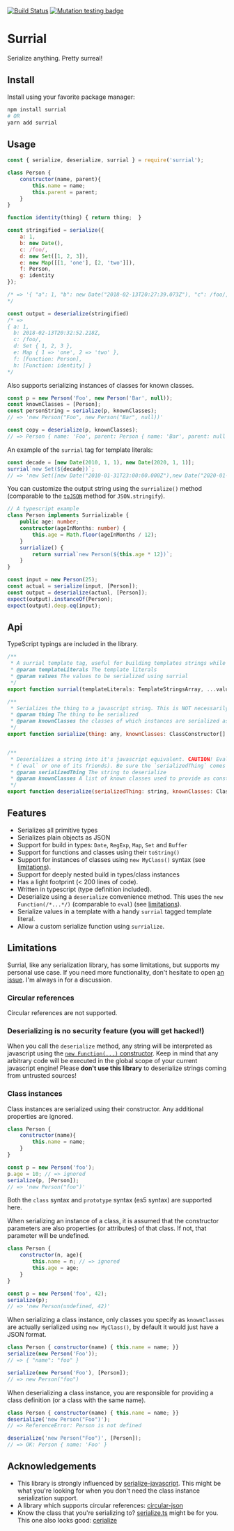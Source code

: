 [![Build Status](https://travis-ci.org/nicojs/node-surrial.svg?branch=master)](https://travis-ci.org/nicojs/node-surrial)
[![Mutation testing badge](https://badge.stryker-mutator.io/github.com/nicojs/node-surrial/master)](https://stryker-mutator.github.io) 

# Surrial 

Serialize anything. Pretty surreal! 

## Install

Install using your favorite package manager:

```bash
npm install surrial
# OR
yarn add surrial
```

## Usage

```javascript
const { serialize, deserialize, surrial } = require('surrial');

class Person {
    constructor(name, parent){
        this.name = name;
        this.parent = parent;
    }
}

function identity(thing) { return thing;  }

const stringified = serialize({
    a: 1,
    b: new Date(),
    c: /foo/,
    d: new Set([1, 2, 3]),
    e: new Map([[1, 'one'], [2, 'two']]),
    f: Person,
    g: identity
});

/* => '{ "a": 1, "b": new Date("2018-02-13T20:27:39.073Z"), "c": /foo/, "d": new Set([1, 2, 3]), "e": new Map([[1, "one"], [2, "two"]]), "f": class Person { constructor(name, parent) { this.name = name; this.parent = parent; } }, "g": function identity(thing) { return thing;  } }'      
*/

const output = deserialize(stringified)
/* =>
{ a: 1,
  b: 2018-02-13T20:32:52.218Z,
  c: /foo/,
  d: Set { 1, 2, 3 },
  e: Map { 1 => 'one', 2 => 'two' },
  f: [Function: Person],
  h: [Function: identity] } 
*/
```

Also supports serializing instances of classes for known classes.

```javascript
const p = new Person('Foo', new Person('Bar', null));
const knownClasses = [Person];
const personString = serialize(p, knownClasses);
// => 'new Person("Foo", new Person("Bar", null))'

const copy = deserialize(p, knownClasses);
// => Person { name: 'Foo', parent: Person { name: 'Bar', parent: null } }
```
An example of the `surrial` tag for template literals:

```js
const decade = [new Date(2010, 1, 1), new Date(2020, 1, 1)];
surrial`new Set(${decade})`;
// => 'new Set([new Date("2010-01-31T23:00:00.000Z"),new Date("2020-01-31T23:00:00.000Z")])'
```

You can customize the output string using the `surrialize()` method (comparable to the [`toJSON`](https://developer.mozilla.org/en-US/docs/Web/JavaScript/Reference/Global_Objects/JSON/stringify#toJSON_behavior) method for `JSON.stringify`). 

```ts
// A typescript example
class Person implements Surrializable {
    public age: number;
    constructor(ageInMonths: number) {
        this.age = Math.floor(ageInMonths / 12);
    }
    surrialize() {
        return surrial`new Person(${this.age * 12})`;
    }
}

const input = new Person(25);
const actual = serialize(input, [Person]);
const output = deserialize(actual, [Person]);
expect(output).instanceOf(Person);
expect(output).deep.eq(input);
```

## Api

TypeScript typings are included in the library.

```javascript
/**
 * A surrial template tag, useful for building templates strings while enforcing the values to be serialized using surrial.
 * @param templateLiterals The template literals
 * @param values The values to be serialized using surrial
 */
export function surrial(templateLiterals: TemplateStringsArray, ...values: unknown[]) {

/**
 * Serializes the thing to a javascript string. This is NOT necessarily a JSON string, but will be valid javascript.
 * @param thing The thing to be serialized
 * @param knownClasses the classes of which instances are serialized as constructor calls (for example "new Person('Henry')").
 */
export function serialize(thing: any, knownClasses: ClassConstructor[] = []): string {


/**
 * Deserializes a string into it's javascript equivalent. CAUTION! Evaluates the string in the current javascript engine
 * (`eval` or one of its friends). Be sure the `serializedThing` comes from a trusted source!
 * @param serializedThing The string to deserialize
 * @param knownClasses A list of known classes used to provide as constructor functions
 */
export function deserialize(serializedThing: string, knownClasses: ClassConstructor[] = []): any;
```


## Features

* Serializes all primitive types
* Serializes plain objects as JSON
* Support for build in types: `Date`, `RegExp`, `Map`, `Set` and `Buffer`
* Support for functions and classes using their `toString()` 
* Support for instances of classes using `new MyClass()` syntax (see [limitations](#class-instances)).
* Support for deeply nested build in types/class instances
* Has a light footprint (&lt; 200 lines of code).
* Written in typescript (type definition included).
* Deserialize using a `deserialize` convenience method. This uses the `new Function(/*...*/)` (comparable to `eval`) (see [limitations](#deserializing-is-no-security-feature-you-will-get-hacked)).
* Serialize values in a template with a handy `surrial` tagged template literal.
* Allow a custom serialize function using `surrialize`.

## Limitations

Surrial, like any serialization library, has some limitations, but supports my personal use case. 
If you need more functionality, don't hesitate to open [an issue](https://github.com/nicojs/node-surrial/issues). 
I'm always in for a discussion.

### Circular references

Circular references are not supported.

### Deserializing is no security feature (you will get hacked!)

When you call the `deserialize` method, any string will be interpreted as javascript using the [`new Function(...)` constructor](https://developer.mozilla.org/nl/docs/Web/JavaScript/Reference/Global_Objects/Function). Keep in mind that any arbitrary code will be executed in the global scope of your current javascript engine! Please **don't use this library** to deserialize strings coming from untrusted sources!

### Class instances

Class instances are serialized using their constructor. Any additional properties are ignored.

```javascript
class Person {
    constructor(name){
        this.name = name;
    }
}

const p = new Person('foo');
p.age = 10; // => ignored
serialize(p, [Person]);
// => 'new Person("foo")'
```

Both the `class` syntax and `prototype` syntax (es5 syntax) are supported here. 

When serializing an instance of a class, it is assumed that the constructor parameters are also properties (or attributes) of that class. If not, that parameter will be undefined.

```javascript
class Person {
    constructor(n, age){
        this.name = n; // => ignored
        this.age = age;
    }
}

const p = new Person('foo', 42);
serialize(p);
// => 'new Person(undefined, 42)'
```

When serializing a class instance, only classes you specify as `knownClasses` are actually serialized using `new MyClass()`, 
by default it would just have a JSON format.

```javascript
class Person { constructor(name) { this.name = name; }}
serialize(new Person('Foo'));
// => { "name": "foo" }

serialize(new Person('Foo'), [Person]);
// => new Person("foo")
```

When deserializing a class instance, you are responsible for providing a class definition (or a class with the same name).

```javascript
class Person { constructor(name) { this.name = name; }}
deserialize('new Person("Foo")');
// => ReferenceError: Person is not defined

deserialize('new Person("Foo")', [Person]);
// => OK: Person { name: 'Foo' }
```


## Acknowledgements

* This library is strongly influenced by [serialize-javascript](https://www.npmjs.com/package/serialize-javascript).
This might be what you're looking for when you don't need the class instance serialization support.
* A library which supports circular references: [circular-json](https://www.npmjs.com/package/circular-json)
* Know the class that you're serializing to? [serialize.ts](https://www.npmjs.com/package/serializer.ts) might be for you. This one also looks good: [cerialize](https://www.npmjs.com/package/cerialize)

